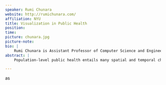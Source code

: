 ```yaml
---
speaker: Rumi Chunara
website: http://rumichunara.com/
affiliation: NYU
title: Visualization in Public Health
position: 
time:
picture: chunara.jpg
picture-note: 
bio: |
    Rumi Chunara is Assistant Professor of Computer Science and Engineering and Global Public Health at New York University. Her research focuses on building novel information sources and computational techniques to describe and predict population-level public health issues. Dr. Chunara received her Ph.D. in Electrical and Medical Engineering at the Harvard-MIT Division of Health Sciences and Technology, her S.M. in Electrical Engineering and Computer Science at MIT and her B.Sc. in Electrical Engineering at Caltech. She is a recipient of a Caltech Merit Scholarship, the MIT Presidential Fellowship, and was named an MIT Technology Review Innovator Under 35 in 2014. Her research has been funded by multiple sources including the National Science Foundation and National Institutes of Health.
abstract: |
    Population-level public health entails many spatial and temporal challenges. Questions often arise about which spatio-temporal factors, from a slew of environmental, medical and other variables, affect health outcomes. Additionally there are issues of privacy, noise and resolution which must all be considered. Further, when thinking about how to action on and improve health outcomes, this information must be communicated to diverse parties. In this talk I will describe the goals and audiences involved in public health, survey efforts of how visualization is used in public health, and articulate areas where there is room for improved work in visualization.

---
```





as